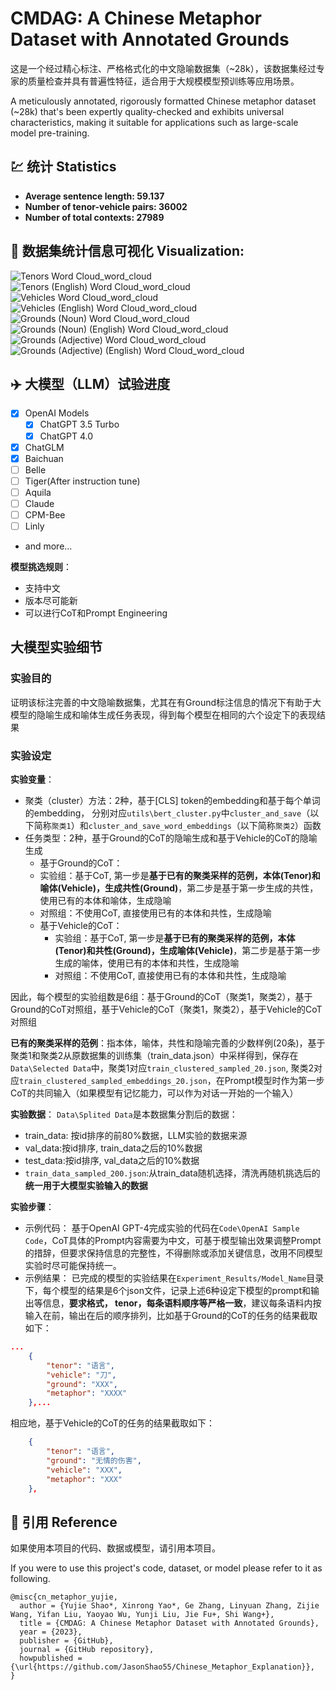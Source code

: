 
# CMDAG: A Chinese Metaphor Dataset with Annotated Grounds
这是一个经过精心标注、严格格式化的中文隐喻数据集（~28k），该数据集经过专家的质量检查并具有普遍性特征，适合用于大规模模型预训练等应用场景。

A meticulously annotated, rigorously formatted Chinese metaphor dataset (~28k) that's been expertly quality-checked and exhibits universal characteristics, making it suitable for applications such as large-scale model pre-training.

## 💹 统计 Statistics

- **Average sentence length: 59.137**
- **Number of tenor-vehicle pairs: 36002**
- **Number of total contexts: 27989**

## :sunrise: 数据集统计信息可视化 **Visualization:** 

![Tenors Word Cloud_word_cloud](https://github.com/JasonShao55/Chinese_Metaphor_Explanation/assets/61415289/14e9a9e3-1d3c-4fea-bf38-f963c6d3ad18)
![Tenors (English) Word Cloud_word_cloud](https://github.com/JasonShao55/Chinese_Metaphor_Explanation/assets/61415289/a507d29c-0657-47f9-b94d-d166242e3bc0)
![Vehicles Word Cloud_word_cloud](https://github.com/JasonShao55/Chinese_Metaphor_Explanation/assets/61415289/5c15a5bd-1303-491d-8fec-820c6d17e2ab)
![Vehicles (English) Word Cloud_word_cloud](https://github.com/JasonShao55/Chinese_Metaphor_Explanation/assets/61415289/6678e5ec-9148-4b8a-84c6-c222f4969e12)
![Grounds (Noun) Word Cloud_word_cloud](https://github.com/JasonShao55/Chinese_Metaphor_Explanation/assets/61415289/c5e264e3-9d37-40c2-9d73-8836cc523ec3)
![Grounds (Noun) (English) Word Cloud_word_cloud](https://github.com/JasonShao55/Chinese_Metaphor_Explanation/assets/61415289/b930a5c9-dcab-432d-8494-7b6135fdcc9f)
![Grounds (Adjective) Word Cloud_word_cloud](https://github.com/JasonShao55/Chinese_Metaphor_Explanation/assets/61415289/d7ed51cb-14b8-4cbf-87e2-bbd1197740c9)
![Grounds (Adjective) (English) Word Cloud_word_cloud](https://github.com/JasonShao55/Chinese_Metaphor_Explanation/assets/61415289/1f9a1248-127b-40dd-939d-38ecd2ea7e46)

## :airplane: 大模型（LLM）试验进度
- [X] OpenAI Models
  - [X] ChatGPT 3.5 Turbo
  - [X] ChatGPT 4.0
- [X] ChatGLM
- [X] Baichuan
- [ ] Belle
- [ ] Tiger(After instruction tune)
- [ ] Aquila
- [ ] Claude
- [ ] CPM-Bee
- [ ] Linly
- and more...

**模型挑选规则**：
- 支持中文
- 版本尽可能新
- 可以进行CoT和Prompt Engineering

## 大模型实验细节
### 实验目的
证明该标注完善的中文隐喻数据集，尤其在有Ground标注信息的情况下有助于大模型的隐喻生成和喻体生成任务表现，得到每个模型在相同的六个设定下的表现结果

### 实验设定
**实验变量**：
- 聚类（cluster）方法：2种，基于[CLS] token的embedding和基于每个单词的embedding，
  分别对应`utils\bert_cluster.py`中`cluster_and_save`（以下简称`聚类1`）和`cluster_and_save_word_embeddings`（以下简称`聚类2`）函数
- 任务类型：2种，基于Ground的CoT的隐喻生成和基于Vehicle的CoT的隐喻生成
  - 基于Ground的CoT：
   - 实验组：基于CoT, 第一步是**基于已有的聚类采样的范例，本体(Tenor)和喻体(Vehicle)，生成共性(Ground)**，第二步是基于第一步生成的共性，使用已有的本体和喻体，生成隐喻
   - 对照组：不使用CoT, 直接使用已有的本体和共性，生成隐喻
  - 基于Vehicle的CoT：
    - 实验组：基于CoT, 第一步是**基于已有的聚类采样的范例，本体(Tenor)和共性(Ground)，生成喻体(Vehicle)**，第二步是基于第一步生成的喻体，使用已有的本体和共性，生成隐喻
    - 对照组：不使用CoT, 直接使用已有的本体和共性，生成隐喻
    
因此，每个模型的实验组数是6组：基于Ground的CoT（聚类1，聚类2），基于Ground的CoT对照组，基于Vehicle的CoT（聚类1，聚类2），基于Vehicle的CoT对照组

**已有的聚类采样的范例**：指本体，喻体，共性和隐喻完善的少数样例(20条)，基于聚类1和聚类2从原数据集的训练集（train_data.json）中采样得到，保存在`Data\Selected Data`中，聚类1对应`train_clustered_sampled_20.json`, 聚类2对应`train_clustered_sampled_embeddings_20.json`，在Prompt模型时作为第一步CoT的共同输入（如果模型有记忆能力，可以作为对话一开始的一个输入）
  
**实验数据**：
`Data\Splited Data`是本数据集分割后的数据：
- train_data: 按id排序的前80%数据，LLM实验的数据来源
- val_data:按id排序, train_data之后的10%数据
- test_data:按id排序, val_data之后的10%数据
- `train_data_sampled_200.json`:从train_data随机选择，清洗再随机挑选后的**统一用于大模型实验输入的数据**

**实验步骤**：
- 示例代码：
基于OpenAI GPT-4完成实验的代码在`Code\OpenAI Sample Code`，CoT具体的Prompt内容需要为中文，可基于模型输出效果调整Prompt的措辞，但要求保持信息的完整性，不得删除或添加关键信息，改用不同模型实验时尽可能保持统一。
- 示例结果：
已完成的模型的实验结果在`Experiment_Results/Model_Name`目录下，每个模型的结果是6个json文件，记录上述6种设定下模型的prompt和输出等信息，**要求格式， tenor，每条语料顺序等严格一致**，建议每条语料内按输入在前，输出在后的顺序排列，比如基于Ground的CoT的任务的结果截取如下：
```json
...
    {
        "tenor": "语言",
        "vehicle": "刀",
        "ground": "XXX",
        "metaphor": "XXXX"
    },...
```
相应地，基于Vehicle的CoT的任务的结果截取如下：
```json
    {
        "tenor": "语言",
        "ground": "无情的伤害", 
        "vehicle": "XXX",
        "metaphor": "XXX"
    },
```

## 📌 引用  Reference

如果使用本项目的代码、数据或模型，请引用本项目。

If you were to use this project's code, dataset, or model please refer to it as following.

```
@misc{cn_metaphor_yujie,
  author = {Yujie Shao*, Xinrong Yao*, Ge Zhang, Linyuan Zhang, Zijie Wang, Yifan Liu, Yaoyao Wu, Yunji Liu, Jie Fu+, Shi Wang+},
  title = {CMDAG: A Chinese Metaphor Dataset with Annotated Grounds},
  year = {2023},
  publisher = {GitHub},
  journal = {GitHub repository},
  howpublished = {\url{https://github.com/JasonShao55/Chinese_Metaphor_Explanation}},
}
```

